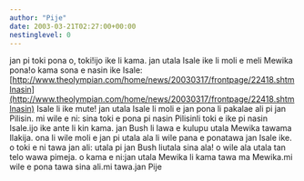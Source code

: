 ```yaml
---
author: "Pije"
date: 2003-03-21T02:27:00+00:00
nestinglevel: 0
---
```

jan pi toki pona o, toki!ijo ike li kama. jan utala Isale ike li moli e meli Mewika pona!o kama sona e nasin ike Isale:[http://www.theolympian.com/home/news/20030317/frontpage/22418.shtmlnasin](http://www.theolympian.com/home/news/20030317/frontpage/22418.shtmlnasin) Isale li ike mute! jan utala Isale li moli e jan pona li pakalae ali pi jan Pilisin. mi wile e ni: sina toki e pona pi nasin Pilisinli toki e ike pi nasin Isale.ijo ike ante li kin kama. jan Bush li lawa e kulupu utala Mewika tawama Ilakija. ona li wile moli e jan pi utala ala li wile pana e ponatawa jan Isale ike. o toki e ni tawa jan ali: utala pi jan Bush liutala sina ala! o wile ala utala tan telo wawa pimeja. o kama e ni:jan utala Mewika li kama tawa ma Mewika.mi wile e pona tawa sina ali.mi tawa.jan Pije